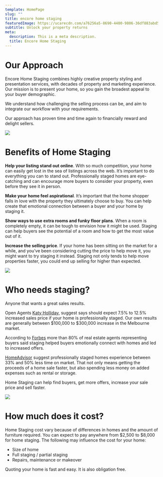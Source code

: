 ```yaml
---
template: HomePage
slug: ""
title: encore home staging
featuredImage: https://ucarecdn.com/a76256a5-8690-4400-9806-36df883abd5b/
subtitle: Unlock your property returns
meta:
  description: This is a meta description.
  title: Encore Home Staging
---
```

# Our Approach

Encore Home Staging combines highly creative property styling and presentation services, with decades of property and marketing experience. Our mission is to present your home, so you gain the broadest appeal to your buyer demographic.

We understand how challenging the selling process can be, and aim to integrate our workflow with your requirements.

Our approach has proven time and time again to financially reward and delight sellers.

![](https://ucarecdn.com/f87e2c83-51d5-4032-a4e0-aad31ec0f33c/-/preview/-/enhance/91/)

# Benefits of Home Staging

**Help your listing stand out online**. With so much competition, your home can easily get lost in the sea of listings across the web. It’s important to do everything you can to stand out. Professionally staged homes are eye-catching and can encourage more buyers to consider your property, even before they see it in person.

**Make your home feel aspirational**. It’s important that the home shopper falls in love with the property they ultimately choose to buy. You can help create that emotional connection between a buyer and your home by staging it. 

**Show ways to use extra rooms and funky floor plans**. When a room is completely empty, it can be tough to envision how it might be used. Staging can help buyers see the potential of a room and how to get the most value out of it.

**Increase the selling price**. If your home has been sitting on the market for a while, and you’ve been considering cutting the price to help move it, you might want to try staging it instead. Staging not only tends to help move properties faster, you could end up selling for higher than expected.

![](https://ucarecdn.com/3c59a6b2-1e69-4cb5-932a-8d72ebf760d1/-/preview/-/enhance/93/)

# Who needs staging?

Anyone that wants a great sales results. 

Open Agents [Katy Holliday](https://www.openagent.com.au/blog/expert-guide-property-styling), suggest says should expect 7.5% to 12.5% increased sales price if your home is professionally staged. Our own results are generally between $100,000 to $300,000 increase in the Melbourne market. 

According to [Forbes](https://www.forbes.com/advisor/mortgages/is-home-staging-worth-it/) more than 80% of real estate agents representing buyers said staging helped buyers emotionally connect with homes and led to increased offers. 

[HomeAdvisor](https://www.homeadvisor.com/) suggest professionally staged homes experience between 33% and 50% less time on market. That not only means getting the proceeds of a home sale faster, but also spending less money on added expenses such as rental or storage.

Home Staging can help find buyers, get more offers, increase your sale price and sell faster.  

![](https://ucarecdn.com/530e4c02-4e85-43de-9fcc-9062b9ec8b69/-/crop/1633x2322/0,45/-/preview/)

# How much does it cost?

Home Staging cost vary because of differences in homes and the amount of furniture required.  You can expect to pay anywhere from $2,500 to $8,000 for home staging. The following may influence the cost for your home:

* Size of home
* Full staging / partial staging
* Repairs, maintenance or makeover

Quoting your home is fast and easy. It is also obligation free.